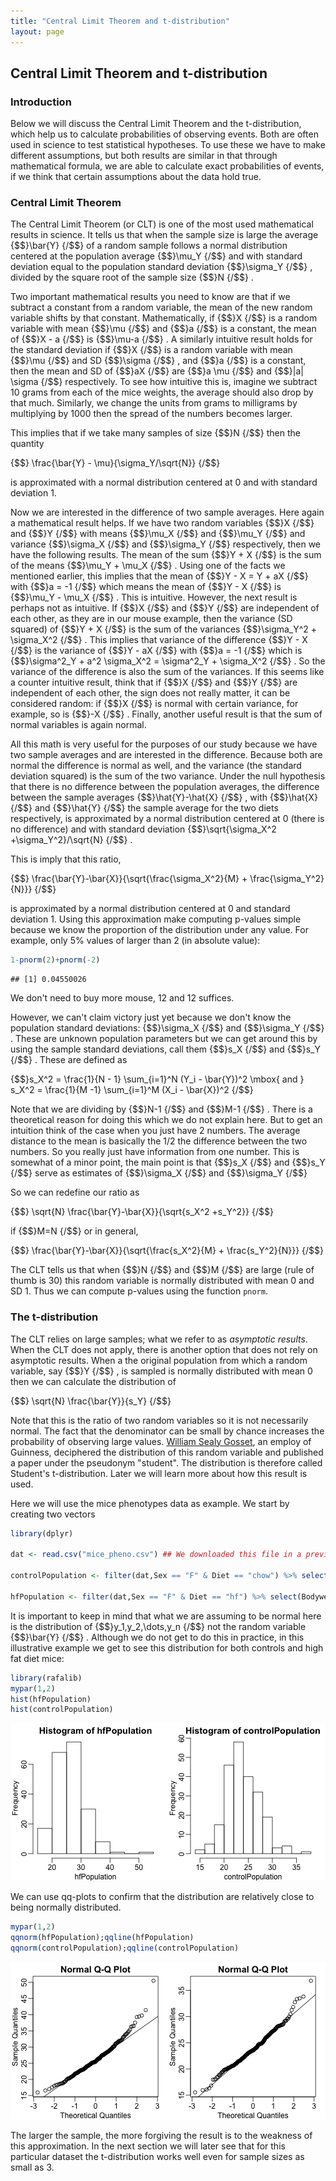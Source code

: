 ```yaml
--- 
title: "Central Limit Theorem and t-distribution" 
layout: page 
--- 
```





## Central Limit Theorem and t-distribution 

### Introduction 

Below we will discuss the Central Limit Theorem and the t-distribution, which help us to calculate probabilities of observing events. Both are often used in science to test statistical hypotheses. To use these we have to make different assumptions, but both results are similar in that through mathematical formula, we are able to calculate exact probabilities of events, if we think that certain assumptions about the data hold true. 

### Central Limit Theorem 

The Central Limit Theorem (or CLT) is one of the most used mathematical results in science. It tells us that when the sample size is large the average {$$}\bar{Y} {/$$} of a random sample follows a normal distribution centered at the population average {$$}\mu_Y {/$$} and with standard deviation equal to the population standard deviation {$$}\sigma_Y {/$$} , divided by the square root of the sample size {$$}N {/$$} . 

Two important mathematical results you need to know are that if we subtract a constant from a random variable, the mean of the new random variable shifts by that constant. Mathematically, if {$$}X {/$$} is a random variable with mean {$$}\mu {/$$} and {$$}a {/$$} is a constant, the mean of {$$}X - a {/$$} is {$$}\mu-a {/$$} . A similarly intuitive result holds for the standard deviation if {$$}X {/$$} is a random variable with mean {$$}\mu {/$$} and SD {$$}\sigma {/$$} , and {$$}a {/$$} is a constant, then the mean and SD of {$$}aX {/$$} are {$$}a \mu {/$$} and {$$}\|a\| \sigma {/$$} respectively. To see how intuitive this is, imagine we subtract 10 grams from each of the mice weights, the average should also drop by that much. Similarly, we change the units from grams to milligrams by multiplying by 1000 then the spread of the numbers becomes larger. 

This implies that if we take many samples of size {$$}N {/$$} then the quantity 

{$$}
\frac{\bar{Y} - \mu}{\sigma_Y/\sqrt{N}} 
{/$$} 

is approximated with a normal distribution centered at 0 and with standard deviation 1. 

Now we are interested in the difference of two sample averages. Here again a mathematical result helps. If we have two random variables {$$}X {/$$} and {$$}Y {/$$} with means {$$}\mu_X {/$$} and {$$}\mu_Y {/$$} and variance {$$}\sigma_X {/$$} and {$$}\sigma_Y {/$$} respectively, then we have the following results. The mean of the sum {$$}Y + X {/$$} is the sum of the means {$$}\mu_Y + \mu_X {/$$} . Using one of the facts we mentioned earlier, this implies that the mean of {$$}Y - X = Y + aX {/$$} with {$$}a = -1 {/$$} which means the mean of {$$}Y - X {/$$} is {$$}\mu_Y - \mu_X {/$$} . This is intuitive. However, the next result is perhaps not as intuitive. If {$$}X {/$$} and {$$}Y {/$$} are independent of each other, as they are in our mouse example, then the variance (SD squared) of {$$}Y + X {/$$} is the sum of the variances {$$}\sigma_Y^2 + \sigma_X^2 {/$$} . This implies that variance of the difference {$$}Y - X {/$$} is the variance of {$$}Y - aX {/$$} with {$$}a = -1 {/$$} which is {$$}\sigma^2_Y + a^2 \sigma_X^2 = \sigma^2_Y + \sigma_X^2 {/$$} . So the variance of the difference is also the sum of the variances. If this seems like a counter intuitive result, think that if {$$}X {/$$} and {$$}Y {/$$} are independent of each other, the sign does not really matter, it can be considered random: if {$$}X {/$$} is normal with certain variance, for example, so is {$$}-X {/$$} . Finally, another useful result is that the sum of normal variables is again normal. 

All this math is very useful for the purposes of our study because we have two sample averages and are interested in the difference. Because both are normal the difference is normal as well, and the variance (the standard deviation squared) is the sum of the two variance. 
Under the null hypothesis that there is no difference between the population averages, the difference between the sample averages {$$}\hat{Y}-\hat{X} {/$$} , with {$$}\hat{X} {/$$} and {$$}\hat{Y} {/$$} the sample average for the two diets respectively, is approximated by a normal distribution centered at 0 (there is no difference) and with standard deviation {$$}\sqrt{\sigma_X^2 +\sigma_Y^2}/\sqrt{N} {/$$} . 

This is imply that this ratio, 

{$$}
\frac{\bar{Y}-\bar{X}}{\sqrt{\frac{\sigma_X^2}{M} + \frac{\sigma_Y^2}{N}}} 
{/$$} 

is approximated by a normal distribution centered at 0 and standard deviation 1. Using this approximation make computing p-values simple because we know the proportion of the distribution under any value. For example, only 5% values of larger than 2 (in absolute value): 

```r 
1-pnorm(2)+pnorm(-2) 
``` 

``` 
## [1] 0.04550026 
``` 
We don't need to buy more mouse, 12 and 12 suffices. 

However, we can't claim victory just yet because we don't know the population standard deviations: {$$}\sigma_X {/$$} and {$$}\sigma_Y {/$$} . These are unknown population parameters but we can get around this by using the sample standard deviations, call them {$$}s_X {/$$} and {$$}s_Y {/$$} . These are defined as 

{$$}s_X^2 = \frac{1}{N - 1} \sum_{i=1}^N (Y_i - \bar{Y})^2 \mbox{ and } s_X^2 = \frac{1}{M -1} \sum_{i=1}^M (X_i - \bar{X})^2 {/$$} 

Note that we are dividing by {$$}N-1 {/$$} and {$$}M-1 {/$$} . There is a theoretical reason for doing this which we do not explain here. But to get an intuition think of the case when you just have 2 numbers. The average distance to the mean is basically the 1/2 the difference between the two numbers. So you really just have information from one number. This is somewhat of a minor point, the main point is that {$$}s_X {/$$} and {$$}s_Y {/$$} serve as estimates of {$$}\sigma_X {/$$} and {$$}\sigma_Y {/$$} 

So we can redefine our ratio as 

{$$}
\sqrt{N} \frac{\bar{Y}-\bar{X}}{\sqrt{s_X^2 +s_Y^2}} 
{/$$} 

if {$$}M=N {/$$} or in general, 

{$$}
\frac{\bar{Y}-\bar{X}}{\sqrt{\frac{s_X^2}{M} + \frac{s_Y^2}{N}}} 
{/$$} 

The CLT tells us that when {$$}N {/$$} and {$$}M {/$$} are large (rule of thumb is 30) this random variable is normally distributed with mean 0 and SD 1. Thus we can compute p-values using the function `pnorm`. 

### The t-distribution 

The CLT relies on large samples; what we refer to as _asymptotic results_. When the CLT does not apply, there is another option that does not rely on asymptotic results. When a the original population from which a random variable, say {$$}Y {/$$} , is sampled is normally distributed with mean 0 then we can calculate the distribution of 

{$$}
\sqrt{N} \frac{\bar{Y}}{s_Y} 
{/$$} 

Note that this is the ratio of two random variables so it is not necessarily normal. The fact that the denominator can be small by chance increases the probability of observing large values. [William Sealy Gosset](http://en.wikipedia.org/wiki/William_Sealy_Gosset), an employ of Guinness, deciphered the distribution of this random variable and published a paper under the pseudonym "student". The distribution is therefore called Student's t-distribution. Later we will learn more about how this result is used. 

Here we will use the mice phenotypes data as example. We start by creating two vectors 


```r 
library(dplyr) 

dat <- read.csv("mice_pheno.csv") ## We downloaded this file in a previous section 

controlPopulation <- filter(dat,Sex == "F" & Diet == "chow") %>% select(Bodyweight) %>% unlist 

hfPopulation <- filter(dat,Sex == "F" & Diet == "hf") %>% select(Bodyweight) %>% unlist 
``` 

It is important to keep in mind that what we are assuming to be normal here is the distribution of {$$}y_1,y_2,\dots,y_n {/$$} not the random variable {$$}\bar{Y} {/$$} . Although we do not get to do this in practice, in this illustrative example we get to see this distribution for both controls and high fat diet mice: 


```r 
library(rafalib) 
mypar(1,2) 
hist(hfPopulation) 
hist(controlPopulation) 
``` 

![plot of chunk unnamed-chunk-3](images/clt_and_t-distribution-unnamed-chunk-3-1.png) 

We can use qq-plots to confirm that the distribution are relatively close to being normally distributed. 


```r 
mypar(1,2) 
qqnorm(hfPopulation);qqline(hfPopulation) 
qqnorm(controlPopulation);qqline(controlPopulation) 
``` 

![plot of chunk unnamed-chunk-4](images/clt_and_t-distribution-unnamed-chunk-4-1.png) 

The larger the sample, the more forgiving the result is to the weakness of this approximation. In the next section we will later see that for this particular dataset the t-distribution works well even for sample sizes as small as 3. 

